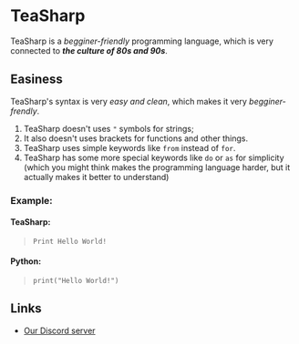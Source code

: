 # TeaSharp
TeaSharp is a *begginer-friendly* programming language, which is very connected to ***the culture of 80s and 90s***.
## Easiness
TeaSharp's syntax is very *easy and clean*, which makes it very *begginer-frendly*.
1. TeaSharp doesn't uses `"` symbols for strings;
2. It also doesn't uses brackets for functions and other things.
3. TeaSharp uses simple keywords like `from` instead of `for`.
4. TeaSharp has some more special keywords like `do` or `as` for simplicity (which you might think makes the programming language harder, but it actually makes it better to understand)
### Example:
#### TeaSharp:
> `Print Hello World!`
#### Python:
> `print("Hello World!")`
## Links
- [Our Discord server](https://discord.gg/BmnCyagBAF)
